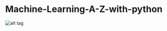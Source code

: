 # Machine-Learning-A-Z-with-python
![alt tag](https://user-images.githubusercontent.com/42194593/84968029-6144c280-b0ca-11ea-8a3d-fe822e5c1567.jpg)
